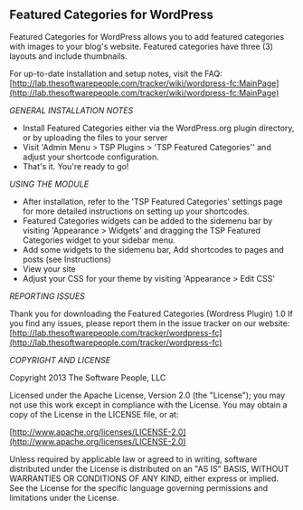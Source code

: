 Featured Categories for WordPress
-------
Featured Categories for WordPress allows you to add featured categories with images to your blog's website. Featured categories have three (3) layouts and include thumbnails.

For up-to-date installation and setup notes, visit the FAQ:
[http://lab.thesoftwarepeople.com/tracker/wiki/wordpress-fc:MainPage](http://lab.thesoftwarepeople.com/tracker/wiki/wordpress-fc:MainPage)

*GENERAL INSTALLATION NOTES*

- Install Featured Categories either via the WordPress.org plugin directory, or by uploading the files to your server
- Visit 'Admin Menu > TSP Plugins > 'TSP Featured Categories'' and adjust your shortcode configuration.
- That's it. You're ready to go!

*USING THE MODULE*

- After installation, refer to the 'TSP Featured Categories' settings page for more detailed instructions on setting up your shortcodes.
- Featured Categories widgets can be added to the sidemenu bar by visiting 'Appearance > Widgets' and dragging the TSP Featured Categories widget to your sidebar menu.
- Add some widgets to the sidemenu bar, Add shortcodes to pages and posts (see Instructions)
- View your site
- Adjust your CSS for your theme by visiting 'Appearance > Edit CSS'

*REPORTING ISSUES*

Thank you for downloading the Featured Categories (Wordress Plugin) 1.0
If you find any issues, please report them in the issue tracker on our website:
[http://lab.thesoftwarepeople.com/tracker/wordpress-fc](http://lab.thesoftwarepeople.com/tracker/wordpress-fc)

*COPYRIGHT AND LICENSE*

Copyright 2013 The Software People, LLC

Licensed under the Apache License, Version 2.0 (the "License");
you may not use this work except in compliance with the License.
You may obtain a copy of the License in the LICENSE file, or at:

  [http://www.apache.org/licenses/LICENSE-2.0](http://www.apache.org/licenses/LICENSE-2.0)

Unless required by applicable law or agreed to in writing, software
distributed under the License is distributed on an "AS IS" BASIS,
WITHOUT WARRANTIES OR CONDITIONS OF ANY KIND, either express or implied.
See the License for the specific language governing permissions and
limitations under the License.
